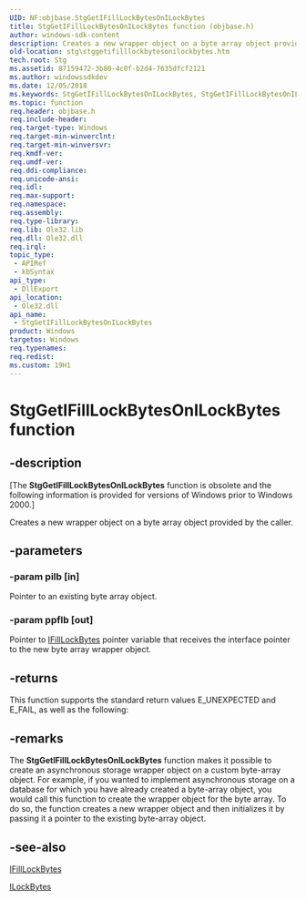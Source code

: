 ```yaml
---
UID: NF:objbase.StgGetIFillLockBytesOnILockBytes
title: StgGetIFillLockBytesOnILockBytes function (objbase.h)
author: windows-sdk-content
description: Creates a new wrapper object on a byte array object provided by the caller.
old-location: stg\stggetifilllockbytesonilockbytes.htm
tech.root: Stg
ms.assetid: 87159472-3b80-4c0f-b2d4-7635dfcf2121
ms.author: windowssdkdev
ms.date: 12/05/2018
ms.keywords: StgGetIFillLockBytesOnILockBytes, StgGetIFillLockBytesOnILockBytes function [Structured Storage], _stg_stggetifilllockbytesonilockbytes, objbase/StgGetIFillLockBytesOnILockBytes, stg.stggetifilllockbytesonilockbytes
ms.topic: function
req.header: objbase.h
req.include-header: 
req.target-type: Windows
req.target-min-winverclnt: 
req.target-min-winversvr: 
req.kmdf-ver: 
req.umdf-ver: 
req.ddi-compliance: 
req.unicode-ansi: 
req.idl: 
req.max-support: 
req.namespace: 
req.assembly: 
req.type-library: 
req.lib: Ole32.lib
req.dll: Ole32.dll
req.irql: 
topic_type:
 - APIRef
 - kbSyntax
api_type:
 - DllExport
api_location:
 - Ole32.dll
api_name:
 - StgGetIFillLockBytesOnILockBytes
product: Windows
targetos: Windows
req.typenames: 
req.redist: 
ms.custom: 19H1
---
```


# StgGetIFillLockBytesOnILockBytes function


## -description


<p class="CCE_Message">[The 
<b>StgGetIFillLockBytesOnILockBytes</b> function is obsolete and the following information is provided for versions of Windows prior to Windows 2000.]

Creates a new wrapper object on a byte array object provided by the caller.


## -parameters




### -param pilb [in]

Pointer to an existing byte array object.


### -param ppflb [out]

Pointer to 
<a href="https://docs.microsoft.com/windows/desktop/api/objidl/nn-objidl-ifilllockbytes">IFillLockBytes</a> pointer variable that receives the interface pointer to the new byte array wrapper object.


## -returns



This function supports the standard return values E_UNEXPECTED and E_FAIL, as well as the following:




## -remarks



The 
<b>StgGetIFillLockBytesOnILockBytes</b> function makes it possible to create an asynchronous storage wrapper object on a custom byte-array object. For example, if you wanted to implement asynchronous storage on a database for which you have already created a byte-array object, you would call this function to create the wrapper object for the byte array. To do so, the function creates a new wrapper object and then initializes it by passing it a pointer to the existing byte-array object.




## -see-also




<a href="https://docs.microsoft.com/windows/desktop/api/objidl/nn-objidl-ifilllockbytes">IFillLockBytes</a>



<a href="https://docs.microsoft.com/windows/desktop/api/objidl/nn-objidl-ilockbytes">ILockBytes</a>
 

 

